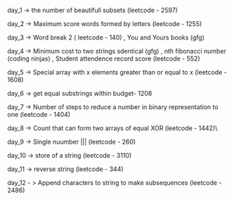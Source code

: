 
day_1 -> the number of beautifull subsets (leetcode - 2597)

day_2 -> Maximum score words formed by letters (leetcode - 1255)

day_3 -> Word break 2 ( leetcode - 140) , 
         You and Yours books (gfg)
         
day_4 -> Minimum cost to two strings sdentical (gfg) , 
         nth fibonacci number (coding ninjas) , 
         Student attendence record score (leetcode - 552)
         
day_5 -> Special array with x elements greater than or equal to x (leetcode - 1608)

day_6 -> get equal substrings within budget- 1208

day_7 -> Number of steps to reduce a number in binary representation to one (leetcode - 1404)

day_8 -> Count that can form two arrays of equal XOR (leetcode - 1442)\

day_9 -> Single nuumber ||| (leetcode -  260)

day_10 -> store of a string (leetcode  - 3110)

day_11 -> reverse string (leetcode - 344)

day_12 - > Append characters to string to make subsequences (leetcode  -  2486)

